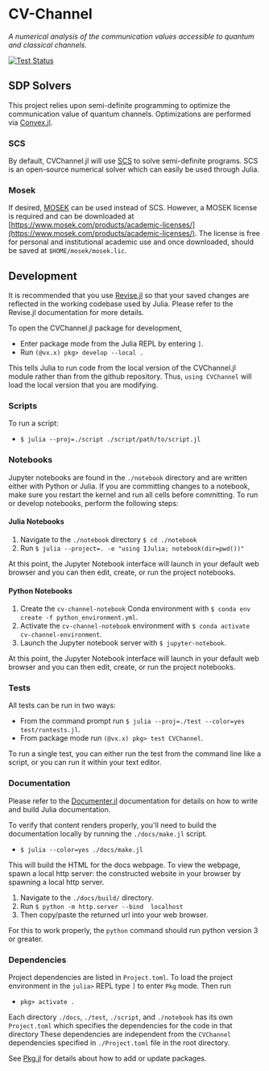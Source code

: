 # CV-Channel

*A numerical analysis of the communication values accessible to quantum and classical channels.*

[![Test Status](https://github.com/ChitambarLab/cv-channel/actions/workflows/run_tests.yml/badge.svg?branch=main)](https://github.com/ChitambarLab/cv-channel/actions/workflows/run_tests.yml)

## SDP Solvers

This project relies upon semi-definite programming to optimize the communication
value of quantum channels.
Optimizations are performed via [Convex.jl](https://jump.dev/Convex.jl/stable/).

### SCS

By default, CVChannel.jl will use [SCS](https://github.com/cvxgrp/scs)
to solve semi-definite programs.
SCS is an open-source numerical solver which can easily be used through Julia.

### Mosek

If desired, [MOSEK](https://www.mosek.com/) can be used instead of SCS.
However, a MOSEK license is required and can be downloaded at
[https://www.mosek.com/products/academic-licenses/](https://www.mosek.com/products/academic-licenses/).
The license is free for personal and institutional academic use and once downloaded,
should be saved at `$HOME/mosek/mosek.lic`.

## Development

It is recommended that you use [Revise.jl](https://timholy.github.io/Revise.jl/stable/)
so that your saved changes are reflected in the working codebase used by Julia.
Please refer to the Revise.jl documentation for more details.

To open the CVChannel.jl package for development,
* Enter package mode from the Julia REPL by entering `]`.
* Run `(@vx.x) pkg> develop --local .`

This tells Julia to run code from the local version of the CVChannel.jl module
rather than from the github repository.
Thus, `using CVChannel` will load the local version that you are modifying.

### Scripts

To run a script:
* `$ julia --proj=./script ./script/path/to/script.jl`

### Notebooks

Jupyter notebooks are found in the `./notebook` directory and  are written
either with Python or Julia.
If you are committing changes to a notebook, make sure you restart the kernel and
run all cells before committing.
To run or develop notebooks, perform the following steps:

#### Julia Notebooks

1. Navigate to the `./notebook` directory `$ cd ./notebook`
2. Run `$ julia --project=. -e "using IJulia; notebook(dir=pwd())"`

At this point, the Jupyter Notebook interface will launch in your default web
browser and you can then edit, create, or run the project notebooks.

#### Python Notebooks

1. Create the `cv-channel-notebook` Conda environment with `$ conda env create -f python_environment.yml`.
2. Activate the `cv-channel-notebook` environment with `$ conda activate cv-channel-environment`.
3. Launch the Jupyter notebook server with `$ jupyter-notebook`.

At this point, the Jupyter Notebook interface will launch in your default web
browser and you can then edit, create, or run the project notebooks.

### Tests

All tests can be run in two ways:
* From the command prompt run `$ julia --proj=./test --color=yes test/runtests.jl`.
* From package mode run `(@vx.x) pkg> test CVChannel`.

To run a single test, you can either run the test from the command line like a script,
or you can run it within your text editor.

### Documentation

Please refer to the [Documenter.jl](https://juliadocs.github.io/Documenter.jl/stable/)
documentation for details on how to write and build Julia documentation.

To verify that content renders properly, you'll need to build the documentation
locally by running the `./docs/make.jl` script.
* `$ julia --color=yes ./docs/make.jl`

This will build the HTML for the docs webpage.
To view the webpage, spawn a local http server:
the constructed website in your browser by spawning a local http server.
1. Navigate to the `./docs/build/` directory.
2. Run `$ python -m http.server --bind  localhost`
3. Then copy/paste the returned url into your web browser.

For this to work properly, the `python` command should run python version 3 or greater.

### Dependencies

Project dependencies are listed in `Project.toml`. To load the project environment
in the `julia>` REPL type `]` to enter `Pkg` mode. Then run
* `pkg> activate .`

Each directory `./docs`, `./test`, `./script`, and `./notebook` has its own
`Project.toml` which specifies the dependencies for the code in that directory
These dependencies are independent from the `CVChannel` dependencies specified
in `./Project.toml` file in the root directory.

See [Pkg.jl](https://julialang.github.io/Pkg.jl/v1/) for details about how to
add or update packages.
